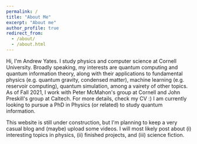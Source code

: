 ```yaml
---
permalink: /
title: "About Me"
excerpt: "About me"
author_profile: true
redirect_from: 
  - /about/
  - /about.html
---
```


Hi, I'm Andrew Yates. I study physics and computer science at Cornell University. Broadly speaking, my interests are quantum computing and quantum information theory, along with their applications to fundamental physics (e.g. quantum gravity, condensed matter), machine learning (e.g. reservoir computing), quantum simulation, among a vairety of other topics. As of Fall 2021, I work with Peter McMahon's group at Cornell and John Preskill's group at Caltech. For more details, check my CV :) I am currently looking to pursue a PhD in Physics (or related) to study quantum information.

This website is still under construction, but I'm planning to keep a very casual blog and (maybe) upload some videos. I will most likely post about (i) interesting topics in physics, (ii) finished projects, and (iii) science fiction.
